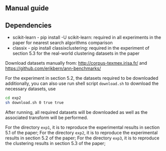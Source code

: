 Manual guide
---------------------

Dependencies
---------

* scikit-learn - pip install -U scikit-learn: required in all experiments in the paper for nearest search algorithms comparison
* classix - pip install classixclustering: required in the experiment of section 5.3 for the real-world clustering datasets in the paper




Download datasets manually from: http://corpus-texmex.irisa.fr/ and https://github.com/erikbern/ann-benchmarks/

For the experiment in section 5.2, the datasets required to be downloaded additionally, you can also use run shell script ``download.sh`` to download the necessary datasets, use

```bash
cd exp2
sh download.sh 0 true true
```

After running, all required datasets will be downloaded as well as the associated transform will be performed.

For the directory ``exp1``, it is to reproduce the experimental results in section 5.1 of the paper; For the directory ``exp2``, it is to reproduce the experimental results in section 5.2 of the paper; For the directory ``exp3``, it is to reproduce the clustering results in section 5.3 of the paper;


